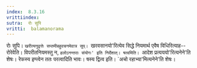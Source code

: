 ```yaml
---
index:  8.3.16
vrittiindex: 
sutra:  रोः सुपि
vritti:  balamanorama 
---
```


रोः सुपि। `खरीत्यनुवृत्तेः सप्तमीबहुवचनमेवात्र सुप्। `खरवसानयो'रित्येव सिद्धे नियमार्थ एवैष विधिरित्याह--रोरेवेति। विपरीतनियमस्तु न, `हलोऽनन्तराः संयोगः' इति निर्देशात्। षत्वमिति। `आदेश प्रत्यययो'रित्यनेने'ति शेषः। रेफस्य इण्त्वेन ततः परत्वादिति भावः। षस्य द्वित्व इति। `अचो रहाभ्या'मित्यनेने'ति शेषः।

